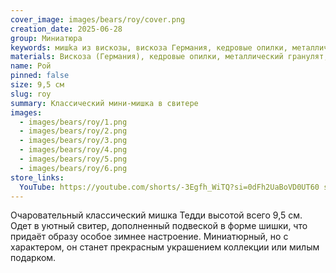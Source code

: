 ```yaml
---
cover_image: images/bears/roy/cover.png
creation_date: 2025-06-28
group: Миниатюра
keywords: мишka из вискозы, вискоза Германия, кедровые опилки, металлический гранулят, стеклянные глазки, коллекционный мишка, мишка ручной работы, миниатюрный мишка, авторский мишка, мишка в винтажном стиле, классический мишка, плюшевый медведь, мишка в подарок, коллекция мишек
materials: Вискоза (Германия), кедровые опилки, металлический гранулят, стеклянные глазки
name: Рой
pinned: false
size: 9,5 см
slug: roy
summary: Классический мини-мишка в свитере
images:
  - images/bears/roy/1.png
  - images/bears/roy/2.png
  - images/bears/roy/3.png
  - images/bears/roy/4.png
  - images/bears/roy/5.png
  - images/bears/roy/6.png
store_links:
  YouTube: https://youtube.com/shorts/-3Egfh_WiTQ?si=0dFh2UaBoVD0UT60 si=yFpVcSdzvsOLXVdZ
---
```

Очаровательный классический мишка Тедди высотой всего 9,5 см. Одет в уютный свитер, дополненный подвеской в форме шишки, что придаёт образу особое зимнее настроение. Миниатюрный, но с характером, он станет прекрасным украшением коллекции или милым подарком.